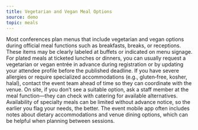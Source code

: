 ```yaml
---
title: Vegetarian and Vegan Meal Options
source: demo
topic: meals
---
```


Most conferences plan menus that include vegetarian and vegan options during official meal functions such as breakfasts, breaks, or receptions. These items may be clearly labeled at buffets or indicated on menu signage. For plated meals at ticketed lunches or dinners, you can usually request a vegetarian or vegan entrée in advance during registration or by updating your attendee profile before the published deadline. If you have severe allergies or require specialized accommodations (e.g., gluten‑free, kosher, halal), contact the event team ahead of time so they can coordinate with the venue. On site, if you don’t see a suitable option, ask a staff member at the meal function—they can check with catering for available alternatives. Availability of specialty meals can be limited without advance notice, so the earlier you flag your needs, the better. The event mobile app often includes notes about dietary accommodations and venue dining options, which can be helpful when planning between sessions.
